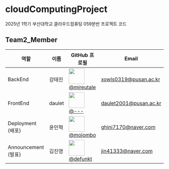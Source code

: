 # cloudComputingProject
2025년 1학기 부산대학교 클라우드컴퓨팅 059분반 프로젝트 코드

## Team2_Member

| 역할               | 이름   | GitHub 프로필                                               | Email               |
|------------------|--------|-------------------------------------------------------------|---------------------|
| BackEnd          | 강태진  | <img src="https://github.com/mireutale.png" width="50"/> <br> [@mireutale](https://github.com/mireutale) | xowls0319@pusan.ac.kr   |
| FrontEnd         | daulet    | <img src="https://github.com/---.png" width="50"/> <br> [@---](https://github.com/---) | daulet2001@pusan.ac.kr    |
| Deployment (배포) | 윤민혁  | <img src="https://github.com/---.png" width="50"/> <br> [@mojombo](https://github.com/---) | ghini7170@naver.com   |
| Announcement (발표) | 김진영 | <img src="https://github.com/---.png" width="50"/> <br> [@defunkt](https://github.com/---) |  jin41333@naver.com    |

